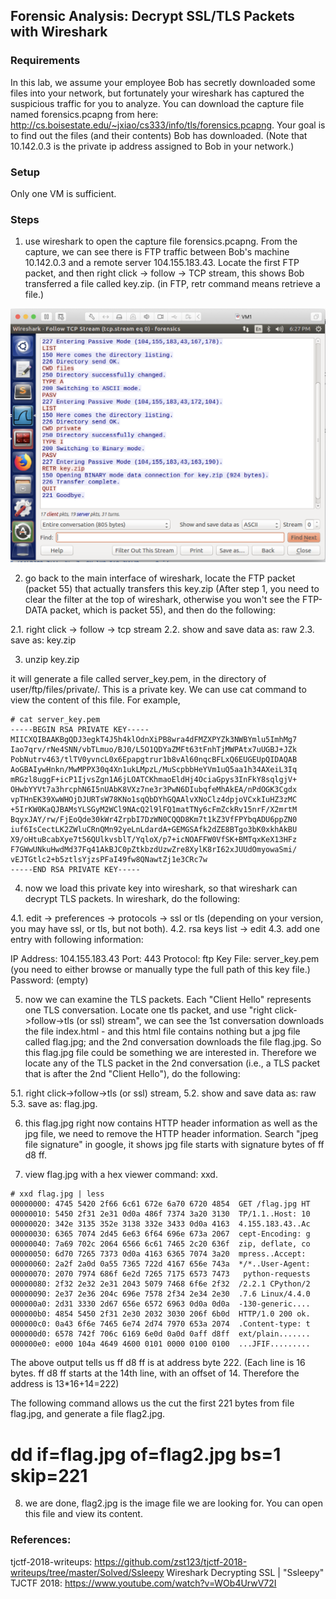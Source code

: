 ## Forensic Analysis: Decrypt SSL/TLS Packets with Wireshark

### Requirements 

In this lab, we assume your employee Bob has secretly downloaded some files into your network, but fortunately your wireshark has captured the suspicious traffic for you to analyze. You can download the capture file named forensics.pcapng from here: http://cs.boisestate.edu/~jxiao/cs333/info/tls/forensics.pcapng. Your goal is to find out the files (and their contents) Bob has downloaded. (Note that 10.142.0.3 is the private ip address assigned to Bob in your network.)

### Setup

Only one VM is sufficient.

### Steps

1. use wireshark to open the capture file forensics.pcapng. From the capture, we can see there is FTP traffic between Bob's machine 10.142.0.3 and a remote server 104.155.183.43. Locate the first FTP packet, and then right click -> follow -> TCP stream, this shows Bob transferred a file called key.zip. (in FTP, retr command means retrieve a file.)

![alt text](lab-tls-ftp.png "Lab tls ftp")

2. go back to the main interface of wireshark, locate the FTP packet (packet 55) that actually transfers this key.zip (After step 1, you need to clear the filter at the top of wireshark, otherwise you won't see the FTP-DATA packet, which is packet 55), and then do the following:

2.1. right click -> follow -> tcp stream
2.2. show and save data as: raw
2.3. save as: key.zip

3. unzip key.zip

it will generate a file called server_key.pem, in the directory of user/ftp/files/private/. This is a private key. We can use cat command to view the content of this file. For example,

```console
# cat server_key.pem 
-----BEGIN RSA PRIVATE KEY-----
MIICXQIBAAKBgQDJ3egkT4J5h4klOdnXiPB8wra4dFMZXPYZk3NWBYmlu5ImhMg7
Iao7qrv/rNe4SNN/vbTLmuo/BJ0/L5O1QDYaZMFt63tFnhTjMWPAtx7uUGBJ+JZk
PobNutrv463/tlTV0yvncL0x6Epapgtrur1b8vAl60nqcBFLxQ6EUGEUpQIDAQAB
AoGBAIywHnkn/MwMPPX30q4Xn1ukLMpzL/MuScpbbHeYVm1uQ5aa1h34AXeiL3Iq
mRGzl8uggF+icP1IjvsZgn1A6jLOATCKhmaoEldHj4OciaGpys3InFkY8sqlgjV+
OHwbYYVt7a3hrcphN6I5nUAbK8VXz7ne3r3PwN6DIubqfeMhAkEA/nPdOGK3Cgdx
vpTHnEK39XwWHOjDJURTsW78KNo1sqQbDYhGQAAlvXNoClz4dpjoVCxkIuHZ3zMC
+5IrKW0KaQJBAMsYLSGyM2WCl9NAcQ2l9lFQ1matTNy6cFmZckRv15nrF/X2mrtM
BqyxJAY/rw/FjEoQde30kWr4ZrpbI7DzWN0CQQD8Km7t1kZ3VfFPYbqADU6ppZN0
iuf6IsCectLK2ZWluCRnQMn92yeLnLdardA+GEMGSAfk2dZE8BTgo3bK0xkhAkBU
X9/oHtuBcabXye7t56QUlkvsblT/YqloX/p7+icNOAFFW0VfSK+BMTqxKeX13HFz
F7GWwUNkuHwdMd37Fq41AkBJC0pZtkbzdUzwZre8XylK8rI62xJUUdOmyowaSmi/
vEJTGtlc2+b5ztlsYjzsPFaI49fw8QNawtZj1e3CRc7w
-----END RSA PRIVATE KEY-----
```

4. now we load this private key into wireshark, so that wireshark can decrypt TLS packets. In wireshark, do the following:

4.1. edit -> preferences -> protocols -> ssl or tls (depending on your version, you may have ssl, or tls, but not both).
4.2. rsa keys list -> edit
4.3. add one entry with following information:

IP Address: 104.155.183.43
Port: 443
Protocol: ftp
Key File: server_key.pem (you need to either browse or manually type the full path of this key file.)
Password: (empty)

5. now we can examine the TLS packets. Each "Client Hello" represents one TLS conversation. Locate one tls packet, and use "right click->follow->tls (or ssl) stream", we can see the 1st conversation downloads the file index.html - and this html file contains nothing but a jpg file called flag.jpg; and the 2nd conversation downloads the file flag.jpg. So this flag.jpg file could be something we are interested in. Therefore we locate any of the TLS packet in the 2nd conversation (i.e., a TLS packet that is after the 2nd "Client Hello"), do the following:

5.1. right click->follow->tls (or ssl) stream,
5.2. show and save data as: raw
5.3. save as: flag.jpg.

6. this flag.jpg right now contains HTTP header information as well as the jpg file, we need to remove the HTTP header information. Search "jpeg file signature" in google, it shows jpg file starts with signature bytes of ff d8 ff.

7. view flag.jpg with a hex viewer command: xxd.

```console
# xxd flag.jpg | less
00000000: 4745 5420 2f66 6c61 672e 6a70 6720 4854  GET /flag.jpg HT
00000010: 5450 2f31 2e31 0d0a 486f 7374 3a20 3130  TP/1.1..Host: 10
00000020: 342e 3135 352e 3138 332e 3433 0d0a 4163  4.155.183.43..Ac
00000030: 6365 7074 2d45 6e63 6f64 696e 673a 2067  cept-Encoding: g
00000040: 7a69 702c 2064 6566 6c61 7465 2c20 636f  zip, deflate, co
00000050: 6d70 7265 7373 0d0a 4163 6365 7074 3a20  mpress..Accept: 
00000060: 2a2f 2a0d 0a55 7365 722d 4167 656e 743a  */*..User-Agent:
00000070: 2070 7974 686f 6e2d 7265 7175 6573 7473   python-requests
00000080: 2f32 2e32 2e31 2043 5079 7468 6f6e 2f32  /2.2.1 CPython/2
00000090: 2e37 2e36 204c 696e 7578 2f34 2e34 2e30  .7.6 Linux/4.4.0
000000a0: 2d31 3330 2d67 656e 6572 6963 0d0a 0d0a  -130-generic....
000000b0: 4854 5450 2f31 2e30 2032 3030 206f 6b0d  HTTP/1.0 200 ok.
000000c0: 0a43 6f6e 7465 6e74 2d74 7970 653a 2074  .Content-type: t
000000d0: 6578 742f 706c 6169 6e0d 0a0d 0aff d8ff  ext/plain.......
000000e0: e000 104a 4649 4600 0101 0000 0100 0100  ...JFIF.........
```

The above output tells us ff d8 ff is at address byte 222. (Each line is 16 bytes. ff d8 ff starts at the 14th line, with an offset of 14. Therefore the address is 13*16+14=222)

The following command allows us the cut the first 221 bytes from file flag.jpg, and generate a file flag2.jpg.

# dd if=flag.jpg of=flag2.jpg bs=1 skip=221

8. we are done, flag2.jpg is the image file we are looking for. You can open this file and view its content.

### References:

tjctf-2018-writeups: https://github.com/zst123/tjctf-2018-writeups/tree/master/Solved/Ssleepy
Wireshark Decrypting SSL | "Ssleepy" TJCTF 2018: https://www.youtube.com/watch?v=WOb4UrwV72I
